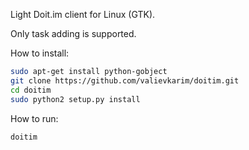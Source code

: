 Light Doit.im client for Linux (GTK).

Only task adding is supported.

How to install:

```bash
sudo apt-get install python-gobject
git clone https://github.com/valievkarim/doitim.git
cd doitim
sudo python2 setup.py install
```

How to run:

```bash
doitim
```

